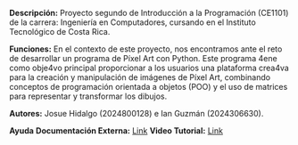 **Descripción:** Proyecto segundo de Introducción a la Programación (CE1101) de la carrera: Ingeniería en Computadores, cursando en el Instituto Tecnológico de Costa Rica.

**Funciones:** En el contexto de este proyecto, nos encontramos ante el reto de desarrollar un programa de Píxel Art con Python. Este programa 4ene como obje4vo principal proporcionar a los usuarios una plataforma 
crea4va para la creación y manipulación de imágenes de Píxel Art, combinando conceptos de programación orientada a objetos (POO) y el uso de matrices para representar y transformar los dibujos.

**Autores:** Josue Hidalgo (2024800128) e Ian Guzmán (2024306630).

**Ayuda**
  **Documentación Externa:** [Link]([url](https://docs.google.com/document/d/1PCKRsqlJ30qPXeSJi2ZKZalxVhO6Ndn_uiLLqDXIbTQ/edit?usp=sharing))
  **Video Tutorial:** [Link]([url](https://docs.google.com/document/d/1PCKRsqlJ30qPXeSJi2ZKZalxVhO6Ndn_uiLLqDXIbTQ/edit?usp=sharing))

